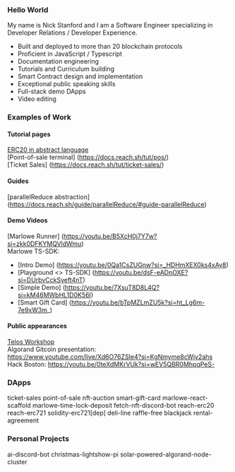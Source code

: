 ### Hello World

My name is Nick Stanford and I am a Software Engineer specializing in Developer Relations / Developer Experience.

- Built and deployed to more than 20 blockchain protocols
- Proficient in JavaScript / Typescript
- Documentation engineering
- Tutorials and Curriculum building
- Smart Contract design and implementation
- Exceptional public speaking skills
- Full-stack demo DApps
- Video editing

### Examples of Work

#### Tutorial pages
[ERC20 in abstract language](https://docs.reach.sh/tut/erc20/)      
[Point-of-sale terminal] (https://docs.reach.sh/tut/pos/)     
[Ticket Sales] (https://docs.reach.sh/tut/ticket-sales/)   

#### Guides
[parallelReduce abstraction] (https://docs.reach.sh/guide/parallelReduce/#guide-parallelReduce)   

#### Demo Videos
[Marlowe Runner] (https://youtu.be/B5XcH0j7Y7w?si=zkk0DFKYMQVldWmu)   
Marlowe TS-SDK:
- [Intro Demo] (https://youtu.be/0Qa1CsZUGnw?si=_HDHmXEX0ks4xAy8)
- [Playground <> TS-SDK] (https://youtu.be/dsF-eADnOXE?si=DUrbvCckSyeft4nT)
- [Simple Demo] (https://youtu.be/7XsuT8D8L4Q?si=kM46MWbHL1D0K56I)
- [Smart Gift Card] (https://youtu.be/bTpMZLmZU5k?si=ht_Lg6m-7e9xW3m_)


#### Public appearances
[Telos Workshop](https://www.youtube.com/live/gYZhlg1QB7M?si=a0PhJ_8Ju1A4tSzO)   
Algorand Gitcoin presentation: https://www.youtube.com/live/Xd6O76ZSIe4?si=KgNmyme8cWjy2ahs   
Hack Boston: https://youtu.be/0teXdMKrVUk?si=wEV5QBR0MhpqPeS-   

### DApps
ticket-sales
point-of-sale
nft-auction
smart-gift-card
marlowe-react-scaffold
marlowe-time-lock-deposit
fetch-nft-discord-bot
reach-erc20
reach-erc721
solidity-erc721[dep]
deli-line
raffle-free
blackjack
rental-agreement


### Personal Projects
ai-discord-bot
christmas-lightshow-pi
solar-powered-algorand-node-cluster



<!--
**nstanford5/nstanford5** is a ✨ _special_ ✨ repository because its `README.md` (this file) appears on your GitHub profile.

Here are some ideas to get you started:

- 🔭 I’m currently working on ...
- 🌱 I’m currently learning ...
- 👯 I’m looking to collaborate on ...
- 🤔 I’m looking for help with ...
- 💬 Ask me about ...
- 📫 How to reach me: ...
- 😄 Pronouns: ...
- ⚡ Fun fact: ...
-->
